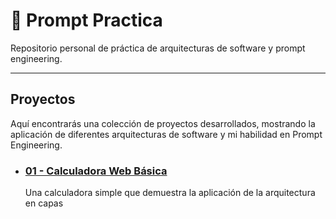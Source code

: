 # 🧠 Prompt Practica

Repositorio personal de práctica de arquitecturas de software y prompt engineering.

---

## Proyectos

Aquí encontrarás una colección de proyectos desarrollados, mostrando la aplicación de diferentes arquitecturas de software y mi habilidad en Prompt Engineering.

* ### [01 - Calculadora Web Básica](https://francorossids.github.io/Prompt-Practica/proyectos/01-Calculadora/)
    Una calculadora simple que demuestra la aplicación de la arquitectura en capas
